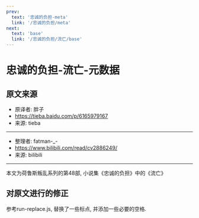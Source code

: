```yaml
---
prev:
  text: '忠诚的负担-meta'
  link: '/忠诚的负担/meta'
next:
  text: 'base'
  link: '/忠诚的负担/流亡/base'
---
```


# 忠诚的负担-流亡-元数据

## 原文来源

+ 原译者: 胖子
+ <https://tieba.baidu.com/p/6165979167>
+ 来源: tieba

--------

+ 整理者: fatman-_-
+ <https://www.bilibili.com/read/cv2886249/>
+ 来源: bilibili

--------

本文为荷鲁斯叛乱系列的第48部, 小说集《忠诚的负担》中的《流亡》

## 对原文进行的修正

参考run-replace.js, 替换了一些标点, 并添加一些必要的空格.
